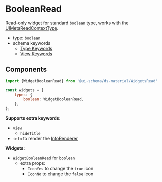 # BooleanRead

Read-only widget for standard `boolean` type, works with the [UIMetaReadContextType](/docs/react/meta#read-context).

- type: `boolean`
- schema keywords
    - [Type Keywords](/docs/schema#type-string)
    - [View Keywords](/docs/schema#view-keyword)

## Components

```js
import {WidgetBooleanRead} from '@ui-schema/ds-material/WidgetsRead'

const widgets = {
    types: {
        boolean: WidgetBooleanRead,
    },
};
```

**Supports extra keywords:**

- `view`
    - `hideTitle`
- `info` to render the [InfoRenderer](/docs/ds-material/Component/InfoRenderer)

**Widgets:**

- `WidgetBooleanRead` for `boolean`
    - extra props:
        - `IconYes` to change the `true` icon
        - `IconNo` to change the `false` icon

